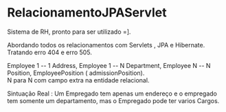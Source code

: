 RelacionamentoJPAServlet
========================
Sistema de RH, pronto para ser utilizado =].

Abordando todos os relacionamentos com Servlets , JPA e Hibernate.
Tratando erro 404 e erro 505.

Employee 1 -- 1 Address,
Employee 1 -- N Department,
Employee N -- N Position,
EmployeePosition ( admissionPosition).
<br />
N para N com campo extra na entidade relacional.

Sintuação Real :
Um Empregado tem apenas um endereço e o empregado tem somente um departamento,
mas o Empregado pode ter varios Cargos.

